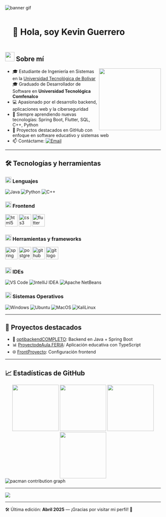 <!-- Banner animado -->
<img src="https://user-images.githubusercontent.com/73097560/115834477-dbab4500-a447-11eb-908a-139a6edaec5c.gif" alt="banner gif"/>

<!-- Presentación -->
<div id="user-content-toc">
  <ul align="left">
    <summary><h1 style="display: inline-block; animation: slidein 1s ease-in;">👋 Hola, soy Kevin Guerrero</h1></summary>
  </ul>
</div>

## <picture><img src="https://github.com/7oSkaaa/7oSkaaa/blob/main/Images/about_me.gif?raw=true" width="30px"></picture> Sobre mí

<picture>
  <img align="right" src="https://media.giphy.com/media/du3J3cXyzhj75IOgvA/giphy.gif" width="200px">
</picture>

- 🎓 Estudiante de Ingeniería en Sistemas en la [Universidad Tecnológica de Bolívar](https://www.utb.edu.co)  
  🎓 Graduado de Desarrollador de Software en **Universidad Tecnológica Comfenalco**
- 💻 Apasionado por el desarrollo backend, aplicaciones web y la ciberseguridad
- 🧠 Siempre aprendiendo nuevas tecnologías: Spring Boot, Flutter, SQL, C++, Python
- 🚀 Proyectos destacados en GitHub con enfoque en software educativo y sistemas web
- 📫 Contáctame: [![Email](https://img.shields.io/badge/Email-KevinGuerrero-orange?style=flat-square&logo=gmail)](mailto:kevinjoseguerrero44@gmail.com)

---

## 🛠️ Tecnologías y herramientas

### <img src="https://github.com/7oSkaaa/7oSkaaa/blob/main/Images/Programming_Languages.gif?raw=true" width="20px"> Lenguajes

![Java](https://skillicons.dev/icons?i=java)
![Python](https://skillicons.dev/icons?i=python)
![C++](https://skillicons.dev/icons?i=cpp)

### <img src="https://github.com/7oSkaaa/7oSkaaa/blob/main/Images/Front_End.gif?raw=true" width="20px"> Frontend

<div align="left">
  <img src="https://cdn.jsdelivr.net/gh/devicons/devicon/icons/html5/html5-original.svg" height="40" alt="html5 logo" />
  <img src="https://cdn.jsdelivr.net/gh/devicons/devicon/icons/css3/css3-original.svg" height="40" alt="css3 logo" />
  <img src="https://cdn.jsdelivr.net/gh/devicons/devicon/icons/flutter/flutter-original.svg" height="40" alt="flutter logo" />
</div>

### <img src="https://github.com/7oSkaaa/7oSkaaa/blob/main/Images/Software_Tools.gif?raw=true" width="20px"> Herramientas y frameworks

<div align="left">
  <img src="https://cdn.jsdelivr.net/gh/devicons/devicon/icons/spring/spring-original.svg" height="40" alt="spring logo" />
  <img src="https://cdn.jsdelivr.net/gh/devicons/devicon/icons/postgresql/postgresql-original.svg" height="40" alt="postgresql logo" />
  <img src="https://cdn.jsdelivr.net/gh/devicons/devicon/icons/github/github-original.svg" height="40" alt="github logo" />
  <img src="https://cdn.jsdelivr.net/gh/devicons/devicon/icons/git/git-original.svg" height="40" alt="git logo" />
</div>

### <img src="https://github.com/7oSkaaa/7oSkaaa/blob/main/Images/IDEs.gif?raw=true" width="20px"> IDEs

![VS Code](https://img.shields.io/badge/VSCode-007ACC?style=flat-square&logo=visual-studio-code&logoColor=white)
![IntelliJ IDEA](https://img.shields.io/badge/IntelliJ-000000?style=flat-square&logo=intellij-idea&logoColor=white)
![Apache NetBeans](https://img.shields.io/badge/Apache%20NetBeans-1B6AC6?style=flat-square&logo=apachenetbeanside&logoColor=white)

### <img src="https://github.com/7oSkaaa/7oSkaaa/blob/main/Images/OS.gif?raw=true" width="20px"> Sistemas Operativos

![Windows](https://img.shields.io/badge/Windows-0078D6?style=flat-square&logo=windows&logoColor=white)
![Ubuntu](https://img.shields.io/badge/Ubuntu-E95420?style=flat-square&logo=ubuntu&logoColor=white)
![MacOS](https://img.shields.io/badge/MacOS-000000?style=flat-square&logo=macOS&logoColor=white)
![KaliLinux](https://img.shields.io/badge/Kali-557C94?style=flat-square&logo=KaliLinux&logoColor=white)

---

## 🚀 Proyectos destacados

- 🔧 [optibackendCOMPLETO](https://github.com/HKevinGuerrero/optibackendCOMPLETO): Backend en Java + Spring Boot  
- 📊 [ProyectodeAula.FERIA](https://github.com/HKevinGuerrero/ProyectodeAula.FERIA): Aplicación educativa con TypeScript  
- 🌐 [FrontProyecto](https://github.com/HKevinGuerrero/FrontProyecto): Configuración frontend

---

## 📈 Estadísticas de GitHub

<div align="center">
  <img src="https://github-readme-stats.vercel.app/api?username=HKevinGuerrero&hide_title=false&hide_rank=false&show_icons=true&include_all_commits=true&count_private=true&disable_animations=false&theme=dracula&locale=en&hide_border=false&order=1" height="150" />
  <img src="https://github-readme-stats.vercel.app/api/top-langs?username=HKevinGuerrero&layout=compact&langs_count=6&theme=dracula&hide_border=false&order=2" height="150" />
  <img src="https://streak-stats.demolab.com?user=HKevinGuerrero&theme=dracula&hide_border=false&border_radius=5" height="150" />
  <img src="https://github-profile-trophy.vercel.app/?username=HKevinGuerrero&theme=dracula&column=4&margin-w=10&margin-h=15" height="150" />
</div>

<picture>
  <source media="(prefers-color-scheme: dark)" srcset="https://raw.githubusercontent.com/HKevinGuerrero/HKevinGuerrero/output/pacman-contribution-graph-dark.svg">
  <source media="(prefers-color-scheme: light)" srcset="https://raw.githubusercontent.com/HKevinGuerrero/HKevinGuerrero/output/pacman-contribution-graph.svg">
  <img alt="pacman contribution graph" src="https://raw.githubusercontent.com/HKevinGuerrero/HKevinGuerrero/output/pacman-contribution-graph.svg">
</picture>

---

<!-- Separador inferior -->
<img src="https://user-images.githubusercontent.com/73097560/115834477-dbab4500-a447-11eb-908a-139a6edaec5c.gif">

---

🛠 Última edición: **Abril 2025** — ¡Gracias por visitar mi perfil! 🚀
